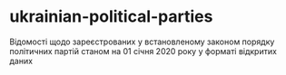 # ukrainian-political-parties
Відомості щодо зареєстрованих у встановленому законом порядку політичних партій станом на 01 січня 2020 року у форматі відкритих даних
